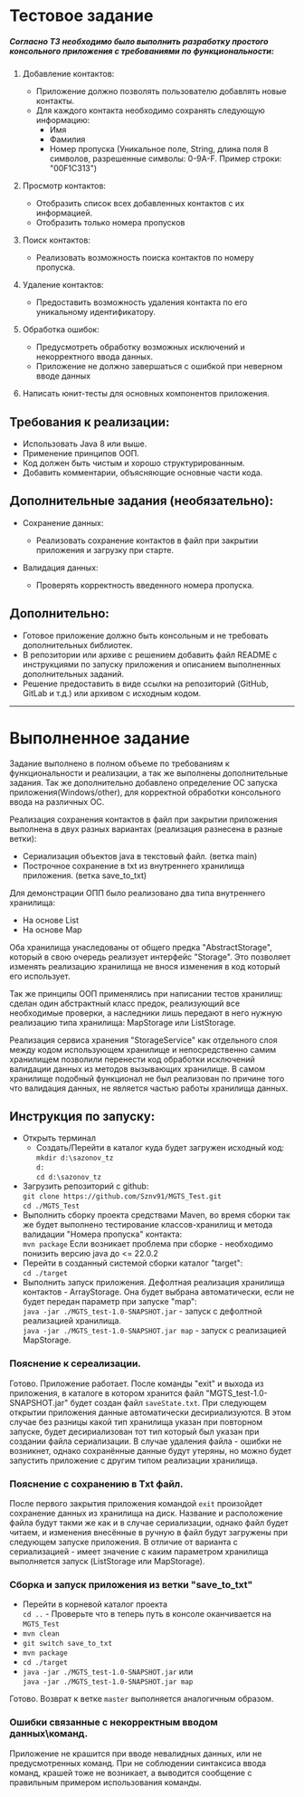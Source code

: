 # Тестовое задание

##### Согласно ТЗ необходимо было выполнить разработку простого консольного приложения с требованиями по функциональности: 
1. Добавление контактов:
   - Приложение должно позволять пользователю добавлять новые контакты.
   - Для каждого контакта необходимо сохранять следующую информацию:
     - Имя
     - Фамилия
     - Номер пропуска (Уникальное поле, String, длина поля 8 символов, разрешенные символы: 0-9A-F. Пример строки: "00F1C313")

2. Просмотр контактов:
   - Отобразить список всех добавленных контактов с их информацией.
   - Отобразить только номера пропусков

3. Поиск контактов:
   - Реализовать возможность поиска контактов по номеру пропуска.

4. Удаление контактов:
    - Предоставить возможность удаления контакта по его уникальному идентификатору.

5. Обработка ошибок:
    - Предусмотреть обработку возможных исключений и некорректного ввода данных.
    - Приложение не должно завершаться с ошибкой при неверном вводе данных

6. Написать юнит-тесты для основных компонентов приложения.

## Требования к реализации:

- Использовать Java 8 или выше.
- Применение принципов ООП.
- Код должен быть чистым и хорошо структурированным.
- Добавить комментарии, объясняющие основные части кода.

## Дополнительные задания (необязательно):

- Сохранение данных:
    - Реализовать сохранение контактов в файл при закрытии приложения и загрузку при старте.

- Валидация данных:
    - Проверять корректность введенного номера пропуска.

## Дополнительно:
- Готовое приложение должно быть консольным и не требовать дополнительных библиотек.
- В репозитории или архиве с решением добавить файл README с инструкциями по запуску приложения и описанием выполненных дополнительных заданий.
- Решение предоставить в виде ссылки на репозиторий (GitHub, GitLab и т.д.) или архивом с исходным кодом.

---
# Выполненное задание
Задание выполнено в полном объеме по требованиям к функциональности и реализации, а так же выполнены дополнительные задания. 
Так же дополнительно добавлено определение ОС запуска приложения(Windows/other), для корректной обработки консольного 
ввода на различных ОС.

Реализация сохранения контактов в файл при закрытии приложения выполнена в двух разных вариантах (реализация разнесена в разные ветки):
- Сериализация объектов java в текстовый файл. (ветка main)
- Построчное сохранение в txt из внутреннего хранилища приложения. (ветка save_to_txt)

Для демонстрации ОПП было реализовано два типа внутреннего хранилища:
- На основе List
- На основе Map

Оба хранилища унаследованы от общего предка "AbstractStorage", который в свою очередь реализует интерфейс "Storage". 
Это позволяет изменять реализацию хранилища не внося изменения в код который его использует.

Так же принципы ООП применялись при написании тестов хранилищ: сделан один абстрактный класс предок, реализующий все необходимые проверки,
а наследники лишь передают в него нужную реализацию типа хранилища: MapStorage или ListStorage.

Реализация сервиса хранения "StorageService" как отдельного слоя между кодом использующем хранилище и непосредственно 
самим хранилищем позволили перенести код обработки исключений валидации данных из методов вызывающих хранилище. 
В самом хранилище подобный функционал не был реализован по причине того что валидация данных, не является частью работы 
хранилища данных.

## Инструкция по запуску:
- Открыть терминал
  - Cоздать/Перейти в каталог куда будет загружен исходный код:<br>
  `mkdir d:\sazonov_tz`<br>
  `d:`<br>
  `cd d:\sazonov_tz`
- Загрузить репозиторий с github:<br>
  `git clone https://github.com/Sznv91/MGTS_Test.git` <br>
  `cd ./MGTS_Test`
- Выполнить сборку проекта средствами Maven, во время сборки так же будет выполнено тестирование классов-хранилищ и метода валидации "Номера пропуска" контакта:
  <br>
  `mvn package` Если возникает проблема при сборке - необходимо понизить версию java до <= 22.0.2
- Перейти в созданный системой сборки каталог "target":<br>
`cd ./target`
- Выполнить запуск приложения. Дефолтная реализация хранилища контактов - ArrayStorage. Она будет выбрана автоматически,
если не будет передан параметр при запуске "map":<br>
`java -jar ./MGTS_test-1.0-SNAPSHOT.jar` - запуск с дефолтной реализацией хранилища.<br>
`java -jar ./MGTS_test-1.0-SNAPSHOT.jar map` - запуск с реализацией MapStorage.

### Пояснение к сереализации.
Готово. Приложение работает. После команды "exit" и выхода из приложения, в каталоге в котором хранится файл "MGTS_test-1.0-SNAPSHOT.jar"
будет создан файл `saveState.txt`. При следующем открытии приложения данные автоматически десириализуются. В этом случае
без разницы какой тип хранилища указан при повторном запуске, будет десириализован тот тип который был указан при создании файла сериализации.
В случае удаления файла - ошибки не возникнет, однако сохранённые данные будут утеряны, но можно будет запустить приложение с
другим типом реализации хранилища.

### Пояснение с сохранению в Txt файл.
После первого закрытия приложения командой `exit` произойдет сохранение данных из хранилища на диск. Название и расположение файла будут
такми же как и в случае сериализации, однако файл будет читаем, и изменения внесённые в ручную в файл будут загружены при следующем 
запуске приложения. В отличие от варианта с сериализацией - имеет значение с каким параметром хранилища выполняется запуск (ListStorage или MapStorage).

### Сборка и запуск приложения из ветки "save_to_txt"
- Перейти в корневой каталог проекта<br>
`cd ..` - Проверьте что в теперь путь в консоле оканчивается на `MGTS_Test`
- `mvn clean`
- `git switch save_to_txt`
- `mvn package`
- `cd ./target`
- `java -jar ./MGTS_test-1.0-SNAPSHOT.jar` или <br>`java -jar ./MGTS_test-1.0-SNAPSHOT.jar map`

Готово. Возврат к ветке `master` выполняется аналогичным образом.

### Ошибки связанные с некорректным вводом данных\команд.
Приложение не крашится при вводе невалидных данных, или не предусмотренных команд. При не соблюдении синтаксиса ввода команд,
крашей тоже не возникает, а выводится сообщение с правильным примером использования команды.